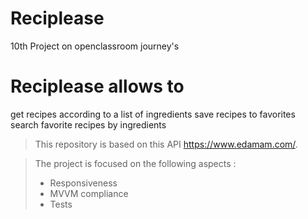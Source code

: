 # Reciplease
10th Project on openclassroom journey's



# Reciplease allows to

get recipes according to a list of ingredients
save recipes to favorites
search favorite recipes by ingredients 





> This repository is based on this API https://www.edamam.com/.



> The project is focused on the following aspects :
>
> - Responsiveness
> - MVVM compliance
> - Tests



